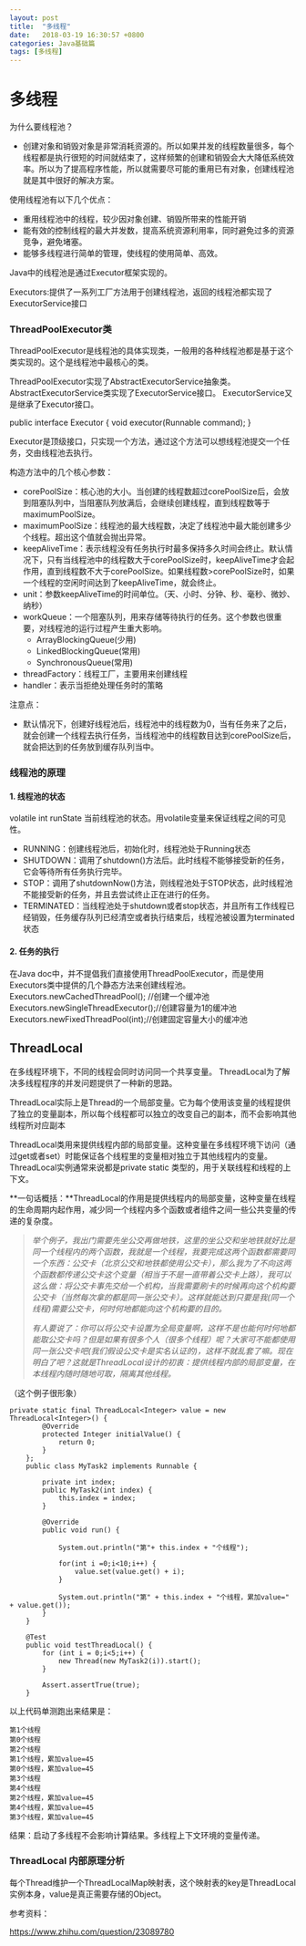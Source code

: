 ```yaml
---
layout: post
title:  "多线程"
date:   2018-03-19 16:30:57 +0800
categories: Java基础篇
tags: [多线程]
---
```


# 多线程

为什么要线程池？

- 创建对象和销毁对象是非常消耗资源的。所以如果并发的线程数量很多，每个线程都是执行很短的时间就结束了，这样频繁的创建和销毁会大大降低系统效率。所以为了提高程序性能，所以就需要尽可能的重用已有对象，创建线程池就是其中很好的解决方案。

使用线程池有以下几个优点：

- 重用线程池中的线程，较少因对象创建、销毁所带来的性能开销
- 能有效的控制线程的最大并发数，提高系统资源利用率，同时避免过多的资源竞争，避免堵塞。
- 能够多线程进行简单的管理，使线程的使用简单、高效。

Java中的线程池是通过Executor框架实现的。

Executors:提供了一系列工厂方法用于创建线程池，返回的线程池都实现了ExecutorService接口

### ThreadPoolExecutor类
ThreadPoolExecutor是线程池的具体实现类，一般用的各种线程池都是基于这个类实现的。这个是线程池中最核心的类。

ThreadPoolExecutor实现了AbstractExecutorService抽象类。
AbstractExecutorService类实现了ExecutorService接口。
ExecutorService又是继承了Executor接口。

public interface Executor {
	void executor(Runnable command);
}

Executor是顶级接口，只实现一个方法，通过这个方法可以想线程池提交一个任务，交由线程池去执行。

构造方法中的几个核心参数：

- corePoolSize：核心池的大小。当创建的线程数超过corePoolSize后，会放到阻塞队列中，当阻塞队列放满后，会继续创建线程，直到线程数等于maximumPoolSize。
- maximumPoolSize：线程池的最大线程数，决定了线程池中最大能创建多少个线程。超出这个值就会抛出异常。
- keepAliveTime：表示线程没有任务执行时最多保持多久时间会终止。默认情况下，只有当线程池中的线程数大于corePoolSize时，keepAliveTime才会起作用，直到线程数不大于corePoolSize。如果线程数>corePoolSize时，如果一个线程的空闲时间达到了keepAliveTime，就会终止。
- unit：参数keepAliveTime的时间单位。（天、小时、分钟、秒、毫秒、微妙、纳秒）
- workQueue：一个阻塞队列，用来存储等待执行的任务。这个参数也很重要，对线程池的运行过程产生重大影响。
	- ArrayBlockingQueue(少用)
	- LinkedBlockingQueue(常用)
	- SynchronousQueue(常用)
- threadFactory：线程工厂，主要用来创建线程
- handler：表示当拒绝处理任务时的策略

注意点：

- 默认情况下，创建好线程池后，线程池中的线程数为0，当有任务来了之后，就会创建一个线程去执行任务，当线程池中的线程数目达到corePoolSize后，就会把达到的任务放到缓存队列当中。

### 线程池的原理

#### 1. 线程池的状态
volatile int runState 当前线程池的状态。用volatile变量来保证线程之间的可见性。

- RUNNING：创建线程池后，初始化时，线程池处于Running状态
- SHUTDOWN：调用了shutdown()方法后。此时线程不能够接受新的任务，它会等待所有任务执行完毕。
- STOP：调用了shutdownNow()方法，则线程池处于STOP状态，此时线程池不能接受新的任务，并且去尝试终止正在进行的任务。
- TERMINATED：当线程池处于shutdown或者stop状态，并且所有工作线程已经销毁，任务缓存队列已经清空或者执行结束后，线程池被设置为terminated状态

#### 2. 任务的执行

在Java doc中，并不提倡我们直接使用ThreadPoolExecutor，而是使用Executors类中提供的几个静态方法来创建线程池。
Executors.newCachedThreadPool(); //创建一个缓冲池
Executors.newSingleThreadExecutor();//创建容量为1的缓冲池
Executors.newFixedThreadPool(int);//创建固定容量大小的缓冲池

## ThreadLocal
在多线程环境下，不同的线程会同时访问同一个共享变量。
ThreadLocal为了解决多线程程序的并发问题提供了一种新的思路。

ThreadLocal实际上是Thread的一个局部变量。它为每个使用该变量的线程提供了独立的变量副本，所以每个线程都可以独立的改变自己的副本，而不会影响其他线程所对应副本

ThreadLocal类用来提供线程内部的局部变量。这种变量在多线程环境下访问（通过get或者set）时能保证各个线程里的变量相对独立于其他线程内的变量。ThreadLocal实例通常来说都是private static 类型的，用于关联线程和线程的上下文。

**一句话概括：**ThreadLocal的作用是提供线程内的局部变量，这种变量在线程的生命周期内起作用，减少同一个线程内多个函数或者组件之间一些公共变量的传递的复杂度。

> *举个例子，我出门需要先坐公交再做地铁，这里的坐公交和坐地铁就好比是同一个线程内的两个函数，我就是一个线程，我要完成这两个函数都需要同一个东西：公交卡（北京公交和地铁都使用公交卡），那么我为了不向这两个函数都传递公交卡这个变量（相当于不是一直带着公交卡上路），我可以这么做：将公交卡事先交给一个机构，当我需要刷卡的时候再向这个机构要公交卡（当然每次拿的都是同一张公交卡）。这样就能达到只要是我(同一个线程)需要公交卡，何时何地都能向这个机构要的目的。*
>
> *有人要说了：你可以将公交卡设置为全局变量啊，这样不是也能何时何地都能取公交卡吗？但是如果有很多个人（很多个线程）呢？大家可不能都使用同一张公交卡吧(我们假设公交卡是实名认证的)，这样不就乱套了嘛。现在明白了吧？这就是ThreadLocal设计的初衷：提供线程内部的局部变量，在本线程内随时随地可取，隔离其他线程。*

（这个例子很形象）

```
private static final ThreadLocal<Integer> value = new ThreadLocal<Integer>() {
        @Override
        protected Integer initialValue() {
            return 0;
        }
    };
    public class MyTask2 implements Runnable {

        private int index;
        public MyTask2(int index) {
            this.index = index;
        }

        @Override
        public void run() {

            System.out.println("第"+ this.index + "个线程");

            for(int i =0;i<10;i++) {
                value.set(value.get() + i);
            }

            System.out.println("第" + this.index + "个线程，累加value=" + value.get());
        }
    }

    @Test
    public void testThreadLocal() {
        for (int i = 0;i<5;i++) {
            new Thread(new MyTask2(i)).start();
        }

        Assert.assertTrue(true);
    }
```

以上代码单测跑出来结果是：

```
第1个线程
第0个线程
第2个线程
第1个线程，累加value=45
第0个线程，累加value=45
第3个线程
第4个线程
第2个线程，累加value=45
第4个线程，累加value=45
第3个线程，累加value=45
```

结果：启动了多线程不会影响计算结果。多线程上下文环境的变量传递。



### ThreadLocal 内部原理分析

每个Thread维护一个ThreadLocalMap映射表，这个映射表的key是ThreadLocal实例本身，value是真正需要存储的Object。



参考资料：

https://www.zhihu.com/question/23089780